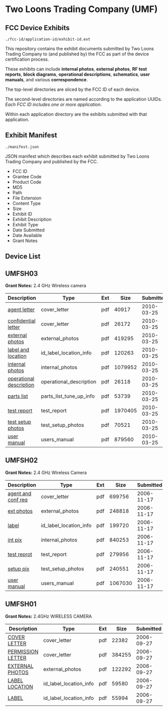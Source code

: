 # Two Loons Trading Company (UMF)
## FCC Device Exhibits

```
./fcc-id/application-id/exhibit-id.ext
```

This repository contains the exhibit documents submitted by Two Loons Trading Company to (and published by) the FCC as part of the device certification process.

These exhibits can include **internal photos**, **external photos**, **RF test reports**, **block diagrams**, **operational descriptions**, **schematics**, **user manuals**, and various **correspondence**.

The top-level directories are sliced by the FCC ID of each device.

The second-level directories are named according to the application UUIDs. *Each FCC ID includes one or more application.*

Within each application directory are the exhibits submitted with that application. 

## Exhibit Manifest

```
./manifest.json
```

JSON manifest which describes each exhibit submitted by Two Loons Trading Company and published by the FCC.

- FCC ID
- Grantee Code
- Product Code
- MD5
- Path
- File Extension
- Content Type
- Size
- Exhibit ID
- Exhibit Description
- Exhibit Type
- Date Submitted
- Date Available
- Grant Notes

## Device List
## UMFSH03
**Grant Notes:** 2.4 GHz Wireless camera

| Description | Type | Ext | Size | Submitted | Available |
| ----------- | ---- | --- | ---- | --------- | --------- |
| [agent letter](UMFSH03/ad61731f243823488c331813c5e1d00c/1256926.pdf) | cover_letter | pdf | 40917 | 2010-03-25 | 2010-03-25 |
| [confidential letter](UMFSH03/ad61731f243823488c331813c5e1d00c/1256927.pdf) | cover_letter | pdf | 26172 | 2010-03-25 | 2010-03-25 |
| [external photos](UMFSH03/ad61731f243823488c331813c5e1d00c/1256928.pdf) | external_photos | pdf | 419295 | 2010-03-25 | 2010-03-25 |
| [label and location](UMFSH03/ad61731f243823488c331813c5e1d00c/1256929.pdf) | id_label_location_info | pdf | 120263 | 2010-03-25 | 2010-03-25 |
| [internal photos](UMFSH03/ad61731f243823488c331813c5e1d00c/1256931.pdf) | internal_photos | pdf | 1079952 | 2010-03-25 | 2010-03-25 |
| [operational description](UMFSH03/ad61731f243823488c331813c5e1d00c/1256932.pdf) | operational_description | pdf | 26118 | 2010-03-25 | 2010-03-25 |
| [parts list](UMFSH03/ad61731f243823488c331813c5e1d00c/1256933.pdf) | parts_list_tune_up_info | pdf | 53739 | 2010-03-25 | 2010-03-25 |
| [test report](UMFSH03/ad61731f243823488c331813c5e1d00c/1256936.pdf) | test_report | pdf | 1970405 | 2010-03-25 | 2010-03-25 |
| [test setup photos](UMFSH03/ad61731f243823488c331813c5e1d00c/1256930.pdf) | test_setup_photos | pdf | 70521 | 2010-03-25 | 2010-03-25 |
| [user manual](UMFSH03/ad61731f243823488c331813c5e1d00c/1256937.pdf) | users_manual | pdf | 879560 | 2010-03-25 | 2010-03-25 |
## UMFSH02
**Grant Notes:** 2.4 GHz Wireless Camera

| Description | Type | Ext | Size | Submitted | Available |
| ----------- | ---- | --- | ---- | --------- | --------- |
| [agent and conf req](UMFSH02/d1ecc8bdce75ced87f2daba91d4ec136/729613.pdf) | cover_letter | pdf | 699756 | 2006-11-17 | 2006-11-20 |
| [ext photos](UMFSH02/d1ecc8bdce75ced87f2daba91d4ec136/728404.pdf) | external_photos | pdf | 248818 | 2006-11-17 | 2006-11-20 |
| [label](UMFSH02/d1ecc8bdce75ced87f2daba91d4ec136/729616.pdf) | id_label_location_info | pdf | 199720 | 2006-11-17 | 2006-11-20 |
| [int pix](UMFSH02/d1ecc8bdce75ced87f2daba91d4ec136/728405.pdf) | internal_photos | pdf | 840253 | 2006-11-17 | 2006-11-20 |
| [test reprot](UMFSH02/d1ecc8bdce75ced87f2daba91d4ec136/728410.pdf) | test_report | pdf | 279956 | 2006-11-17 | 2006-11-20 |
| [setup pix](UMFSH02/d1ecc8bdce75ced87f2daba91d4ec136/728411.pdf) | test_setup_photos | pdf | 240551 | 2006-11-17 | 2006-11-20 |
| [user manual](UMFSH02/d1ecc8bdce75ced87f2daba91d4ec136/728412.pdf) | users_manual | pdf | 1067030 | 2006-11-17 | 2006-11-20 |
## UMFSH01
**Grant Notes:** 2.4GHz WIRELESS CAMERA

| Description | Type | Ext | Size | Submitted | Available |
| ----------- | ---- | --- | ---- | --------- | --------- |
| [COVER LETTER](UMFSH01/2808d061de33bad3df16682f0f0aa511/709628.pdf) | cover_letter | pdf | 22382 | 2006-09-27 | 2006-09-27 |
| [PERMISSION LETTER](UMFSH01/2808d061de33bad3df16682f0f0aa511/709632.pdf) | cover_letter | pdf | 384255 | 2006-09-27 | 2006-09-27 |
| [EXTERNAL PHOTOS](UMFSH01/2808d061de33bad3df16682f0f0aa511/709629.pdf) | external_photos | pdf | 122292 | 2006-09-27 | 2006-09-27 |
| [LABEL LOCATION](UMFSH01/2808d061de33bad3df16682f0f0aa511/709630.pdf) | id_label_location_info | pdf | 59580 | 2006-09-27 | 2006-09-27 |
| [LABEL](UMFSH01/2808d061de33bad3df16682f0f0aa511/709631.pdf) | id_label_location_info | pdf | 55994 | 2006-09-27 | 2006-09-27 |
